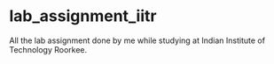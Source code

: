 # lab_assignment_iitr
All the lab assignment done by me while studying at Indian Institute of Technology Roorkee.

